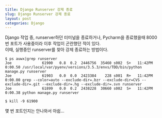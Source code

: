 ```yaml
---
title: Django Runserver 강제 종료
slug: Django Runserver 강제 종료
layout: post
categories: Django
---
```



Django 작업 중, runserver하던 터미널을 종료하거나, Pycharm을 종료했을때 8000번 포트가 사용중이라 이후 작업이 곤란했던 적이 있다.  
이때, 실행중인 runserver를 찾아 강제 종료하는 방법이다.

```
$ ps auwx|grep runserver
Joe              61900   0.8  0.2  2446756  35460 s002  S+   11:42PM   0:00.50 /usr/local/var/pyenv/versions/3.5.3/envs/TDD/bin/python manage.py runserver
Joe              61903   0.0  0.0  2423384    228 s001  R+   11:42PM   0:00.00 grep --color=auto --exclude-dir=.bzr --exclude-dir=CVS --exclude-dir=.git --exclude-dir=.hg --exclude-dir=.svn runserver
Joe              61899   0.0  0.2  2438228  30660 s002  S+   11:42PM   0:00.38 python manage.py runserver

$ kill -9 61900
```

몇 번 포트인지는 안나와서 아쉽...